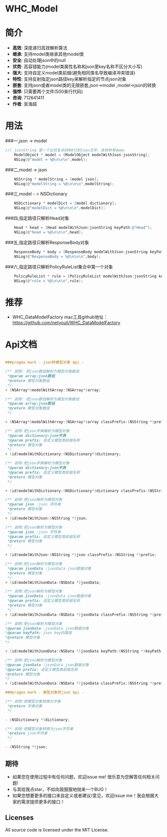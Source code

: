 # WHC_Model
简介
==============
- **高效**: 深度递归高效解析算法
- **继承**: 支持model类继承其他model类
- **安全**: 自动处理json中的null
- **优势**: 高容错能力(model类属性名称和json里key名称不区分大小写)
- **强大**: 支持自定义model类前缀(避免相同类名导致编译冲突错误)
- **特性**: 支持反射指定json路径key来解析指定的节点json对象
- **嵌套**: 支持json或者model类的无限嵌套,json->model ,model->json的转换
- **强悍**: 只需要两个文件(500来行代码)
- **咨询**: 712641411
- **作者**: 吴海超


用法
==============

###一,json -> model
```Objective-C
/// jsonString 是一个比较复杂3000行的json文件，具体参考demo
    ModelObject * model = [ModelObject modelWithJson:jsonString];
    NSLog(@"model = %@\n\n\n",model);

```

###二,model -> json
```Objective-C
    NSString * modelString = [model json];
    NSLog(@"modelString = %@\n\n\n",modelString);
```

###三,model - > NSDictionary
```Objective-C
    NSDictionary * modelDict = [model dictionary];
    NSLog(@"modelDict = %@\n\n\n",modelDict);
```

###四,指定路径只解析Head对象
```Objective-C
    Head * head = [Head modelWithJson:jsonString keyPath:@"Head"];
    NSLog(@"head = %@\n\n\n",head);
```

###五,指定路径只解析ResponseBody对象
```Objective-C
    ResponseBody * body = [ResponseBody modelWithJson:jsonString keyPath:@"ResponseBody"];
    NSLog(@"ResponseBody = %@\n\n\n",body);
```

###六,指定路径只解析PolicyRuleList集合中第一个对象
```Objective-C
    PolicyRuleList * rule = [PolicyRuleList modelWithJson:jsonString keyPath:@"ResponseBody.PolicyRuleList[0]"];
    NSLog(@"rule = %@\n\n\n",rule);
```

推荐
==============
- WHC_DataModelFactory mac工具github地址：https://github.com/netyouli/WHC_DataModelFactory

Api文档
==============
```Objective-C

###pragma mark - json转模型对象 Api -

/** 说明: 把json数组解析为模型对象数组
 *@param array:json数组
 *@return 模型对象数组
 */
+ (NSArray*)modelWithArray:(NSArray*)array;

/** 说明: 把json数组解析为模型对象数组
 *@param array:json数组
 *@return 模型对象数组
 */

+ (NSArray*)modelWithArray:(NSArray*)array classPrefix:(NSString *)prefix;

/** 说明:把json字典解析为模型对象
 *@param dictionary:json字典
 *@param prefix: 自定义模型类前缀名称
 *@return 模型对象
 */
+ (id)modelWithDictionary:(NSDictionary*)dictionary;

/** 说明:把json字典解析为模型对象
 *@param dictionary:json字典
 *@param prefix: 自定义模型类前缀名称
 *@return 模型对象
 */

+ (id)modelWithDictionary:(NSDictionary*)dictionary classPrefix:(NSString *)prefix;

/** 说明:把json解析为模型对象
 *@param json :json 字符串
 *@return 模型对象
 */
+ (id)modelWithJson:(NSString *)json;

/** 说明:把json解析为模型对象
 *@param json :json 字符串
 *@param prefix: 自定义模型类前缀名称
 *@return 模型对象
 */

+ (id)modelWithJson:(NSString *)json classPrefix:(NSString *)prefix;

/** 说明:把json解析为模型对象
 *@param jsonData :jsonData json数据对象
 *@return 模型对象
 */
+ (id)modelWithJsonData:(NSData *)jsonData;

/** 说明:把json解析为模型对象
 *@param jsonData :jsonData json数据对象
 *@param prefix: 自定义模型类前缀名称
 *@return 模型对象
 */
+ (id)modelWithJsonData:(NSData *)jsonData classPrefix:(NSString *)prefix;

/** 说明:把json解析为模型对象
*@param jsonData :jsonData json数据对象
*@param keyPath: json key的路径
*@return 模型对象
*/

+ (id)modelWithJsonData:(NSData *)jsonData keyPath:(NSString *)keyPath;

/** 说明:把json解析为模型对象
*@param jsonData :jsonData json数据对象
*@param prefix: 自定义模型类前缀名称
*@return 模型对象
*/
+ (id)modelWithJsonData:(NSData *)jsonData classPrefix:(NSString *)prefix;

###pragma mark - 模型对象转json Api -

/** 说明:把模型对象转换为字典
 *@return 字典对象
 */

- (NSDictionary *)dictionary;

/** 说明:把模型对象转换为json字符串
 *@return json字符串
 */

- (NSString *)json;
```
## <a id="期待"></a>期待

- 如果您在使用过程中有任何问题，欢迎issue me! 很乐意为您解答任何相关问题!
- 与其给我点star，不如向我狠狠地抛来一个BUG！
- 如果您想要更多的接口来自定义或者建议/意见，欢迎issue me！我会根据大家的需求提供更多的接口！

## Licenses
All source code is licensed under the MIT License.